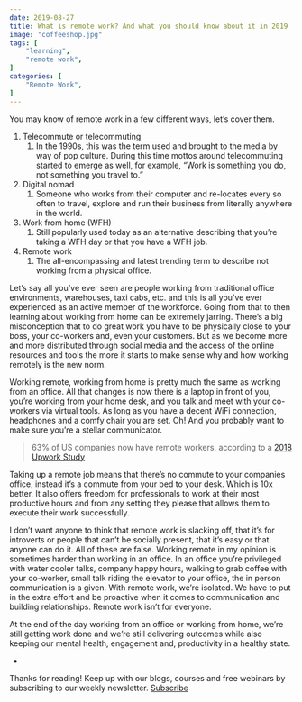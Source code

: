 ```yaml
---
date: 2019-08-27
title: What is remote work? And what you should know about it in 2019
image: "coffeeshop.jpg"
tags: [
    "learning",
    "remote work",
]
categories: [
    "Remote Work",
]
---
```


You may know of remote work in a few different ways, let’s cover them.

<!--more-->

1.  Telecommute or telecommuting
    1. In the 1990s, this was the term used and brought to the media by way of pop culture. During this time mottos around telecommuting started to emerge as well, for example, “Work is something you do, not something you travel to.”
2.  Digital nomad
    1. Someone who works from their computer and re-locates every so often to travel, explore and run their business from literally anywhere in the world.
3.  Work from home (WFH)
    1. Still popularly used today as an alternative describing that you’re taking a WFH day or that you have a WFH job.
4.  Remote work
    1. The all-encompassing and latest trending term to describe not working from a physical office.

Let’s say all you’ve ever seen are people working from traditional office environments, warehouses, taxi cabs, etc. and this is all you’ve ever experienced as an active member of the workforce. Going from that to then learning about working from home can be extremely jarring. There’s a big misconception that to do great work you have to be physically close to your boss, your co-workers and, even your customers. But as we become more and more distributed through social media and the access of the online resources and tools the more it starts to make sense why and how working remotely is the new norm.

Working remote, working from home is pretty much the same as working from an office. All that changes is now there is a laptop in front of you, you’re working from your home desk, and you talk and meet with your co-workers via virtual tools. As long as you have a decent WiFi connection, headphones and a comfy chair you are set. Oh! And you probably want to make sure you’re a stellar communicator.

> 63% of US companies now have remote workers, according to a [2018 Upwork Study](https://www.slideshare.net/upwork/2018-future-workforce-report-hiring-manager-insights-on-flexible-and-remote-work-trends/1)

Taking up a remote job means that there’s no commute to your companies office, instead it’s a commute from your bed to your desk. Which is 10x better. It also offers freedom for professionals to work at their most productive hours and from any setting they please that allows them to execute their work successfully.

I don’t want anyone to think that remote work is slacking off, that it’s for introverts or people that can’t be socially present, that it’s easy or that anyone can do it. All of these are false. Working remote in my opinion is sometimes harder than working in an office. In an office you’re privileged with water cooler talks, company happy hours, walking to grab coffee with your co-worker, small talk riding the elevator to your office, the in person communication is a given. With remote work, we’re isolated. We have to put in the extra effort and be proactive when it comes to communication and building relationships. Remote work isn’t for everyone.

At the end of the day working from an office or working from home, we’re still getting work done and we’re still delivering outcomes while also keeping our mental health, engagement and, productivity in a healthy state.

-

Thanks for reading! Keep up with our blogs, courses and free webinars by subscribing to our weekly newsletter. [Subscribe](https://theweeklyhuman.substack.com/)
